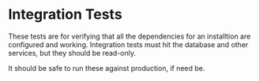Integration Tests
=================
These tests are for verifying that all the dependencies for an installtion are configured and working.
Integration tests must hit the database and other services, but they should be read-only.

It should be safe to run these against production, if need be.
